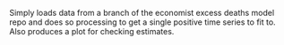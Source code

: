 Simply loads data from a branch of the economist excess deaths model repo and 
does so processing to get a single positive time series to fit to.
Also produces a plot for checking estimates.
